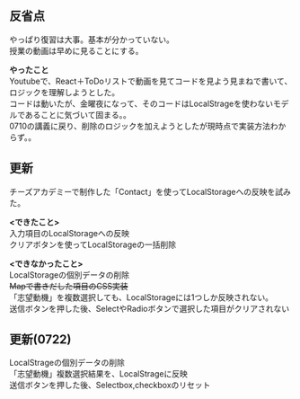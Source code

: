 ## **反省点** <br>
やっぱり復習は大事。基本が分かっていない。<br>
授業の動画は早めに見ることにする。<br>

**やったこと**<br>
Youtubeで、React＋ToDoリストで動画を見てコードを見よう見まねで書いて、ロジックを理解しようとした。<br>
コードは動いたが、金曜夜になって、そのコードはLocalStrageを使わないモデルであることに気づいて固まる。。<br>
0710の講義に戻り、削除のロジックを加えようとしたが現時点で実装方法わからず。。<br>

## **更新**<br>
チーズアカデミーで制作した「Contact」を使ってLocalStorageへの反映を試みた。<br>

**<できたこと>**<br>
入力項目のLocalStorageへの反映<br>
クリアボタンを使ってLocalStorageの一括削除<br>

**<できなかったこと>**<br>
LocalStorageの個別データの削除<br>
~~Mapで書きだした項目のCSS実装~~<br>
「志望動機」を複数選択しても、LocalStorageには1つしか反映されない。<br>
送信ボタンを押した後、SelectやRadioボタンで選択した項目がクリアされない<br>

## **更新(0722)**<br>
LocalStrageの個別データの削除<br>
「志望動機」複数選択結果を、LocalStrageに反映<br>
送信ボタンを押した後、Selectbox,checkboxのリセット<br>
